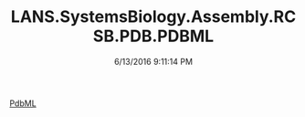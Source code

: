 ﻿---
title: LANS.SystemsBiology.Assembly.RCSB.PDB.PDBML
date: 6/13/2016 9:11:14 PM
---

[PdbML](T-LANS.SystemsBiology.Assembly.RCSB.PDB.PDBML.PdbML.html)
